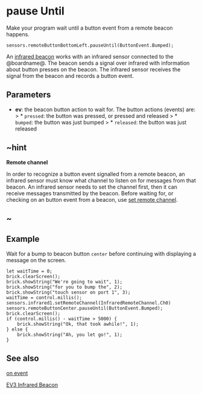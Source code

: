 # pause Until

Make your program wait until a button event from a remote beacon happens.

```sig
sensors.remoteButtonBottomLeft.pauseUntil(ButtonEvent.Bumped);
```

An [infrared beacon](https://education.lego.com/en-us/products/ev3-infrared-beacon/45508) works with an infrared sensor connected to the @boardname@. The beacon sends a signal over infrared with information about button presses on the beacon. The infrared sensor receives the signal from the beacon and records a button event.

## Parameters

* **ev**: the beacon button action to wait for. The button actions (events) are: > * `pressed`: the button was pressed, or pressed and released > * `bumped`: the button was just bumped > * `released`: the button was just released

## ~hint

**Remote channel**

In order to recognize a button event signalled from a remote beacon, an infrared sensor must know what channel to listen on for messages from that beacon. An infrared sensor needs to set the channel first, then it can receive messages transmitted by the beacon. Before waiting for, or checking on an button event from a beacon, use [set remote channel](/reference/sensors/beacon/set-remote-channel).

## ~

## Example

Wait for a bump to beacon button `center` before continuing with displaying a message on the screen.

```blocks
let waitTime = 0;
brick.clearScreen();
brick.showString("We're going to wait", 1);
brick.showString("for you to bump the", 2);
brick.showString("touch sensor on port 1", 3);
waitTime = control.millis();
sensors.infrared1.setRemoteChannel(InfraredRemoteChannel.Ch0)
sensors.remoteButtonCenter.pauseUntil(ButtonEvent.Bumped);
brick.clearScreen();
if (control.millis() - waitTime > 5000) {
    brick.showString("Ok, that took awhile!", 1);
} else {
    brick.showString("Ah, you let go!", 1);
}
```

## See also

[on event](/reference/sensors/beacon/on-event)

[EV3 Infrared Beacon](https://education.lego.com/en-us/products/ev3-infrared-beacon/45508)
